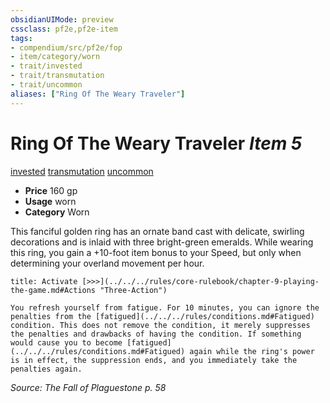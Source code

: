 ```yaml
---
obsidianUIMode: preview
cssclass: pf2e,pf2e-item
tags:
- compendium/src/pf2e/fop
- item/category/worn
- trait/invested
- trait/transmutation
- trait/uncommon
aliases: ["Ring Of The Weary Traveler"]
---
```

# Ring Of The Weary Traveler *Item 5*  
[invested](../../../rules/traits/invested.md)  [transmutation](../../../rules/traits/transmutation.md)  [uncommon](../../../rules/traits/uncommon.md)  

- **Price** 160 gp
- **Usage** worn
- **Category** Worn

This fanciful golden ring has an ornate band cast with delicate, swirling decorations and is inlaid with three bright-green emeralds. While wearing this ring, you gain a +10-foot item bonus to your Speed, but only when determining your overland movement per hour.

```ad-embed-ability
title: Activate [>>>](../../../rules/core-rulebook/chapter-9-playing-the-game.md#Actions "Three-Action")

You refresh yourself from fatigue. For 10 minutes, you can ignore the penalties from the [fatigued](../../../rules/conditions.md#Fatigued) condition. This does not remove the condition, it merely suppresses the penalties and drawbacks of having the condition. If something would cause you to become [fatigued](../../../rules/conditions.md#Fatigued) again while the ring's power is in effect, the suppression ends, and you immediately take the penalties again.
```

*Source: The Fall of Plaguestone p. 58*
